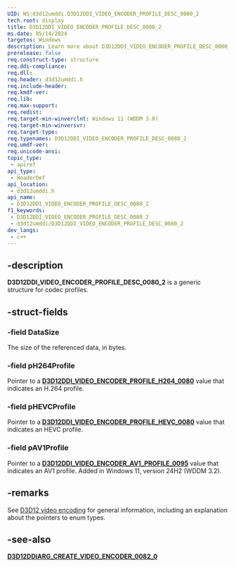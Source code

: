 ```yaml
---
UID: NS:d3d12umddi.D3D12DDI_VIDEO_ENCODER_PROFILE_DESC_0080_2
tech.root: display
title: D3D12DDI_VIDEO_ENCODER_PROFILE_DESC_0080_2
ms.date: 05/14/2024
targetos: Windows
description: Learn more about D3D12DDI_VIDEO_ENCODER_PROFILE_DESC_0080_2
prerelease: false
req.construct-type: structure
req.ddi-compliance: 
req.dll: 
req.header: d3d12umddi.h
req.include-header: 
req.kmdf-ver: 
req.lib: 
req.max-support: 
req.redist: 
req.target-min-winverclnt: Windows 11 (WDDM 3.0)
req.target-min-winversvr: 
req.target-type: 
req.typenames: D3D12DDI_VIDEO_ENCODER_PROFILE_DESC_0080_2
req.umdf-ver: 
req.unicode-ansi: 
topic_type:
 - apiref
api_type:
 - HeaderDef
api_location:
 - d3d12umddi.h
api_name:
 - D3D12DDI_VIDEO_ENCODER_PROFILE_DESC_0080_2
f1_keywords:
 - D3D12DDI_VIDEO_ENCODER_PROFILE_DESC_0080_2
 - d3d12umddi/D3D12DDI_VIDEO_ENCODER_PROFILE_DESC_0080_2
dev_langs:
 - c++
---
```


## -description

**D3D12DDI_VIDEO_ENCODER_PROFILE_DESC_0080_2** is a generic structure for codec profiles.

## -struct-fields

### -field DataSize

The size of the referenced data, in bytes.

### -field pH264Profile

Pointer to a [**D3D12DDI_VIDEO_ENCODER_PROFILE_H264_0080**](ne-d3d12umddi-d3d12ddi_video_encoder_profile_h264_0080.md) value that indicates an H.264 profile.

### -field pHEVCProfile

Pointer to a [**D3D12DDI_VIDEO_ENCODER_PROFILE_HEVC_0080**](ne-d3d12umddi-d3d12ddi_video_encoder_profile_hevc_0080.md) value that indicates an HEVC profile.

### -field pAV1Profile

Pointer to a [**D3D12DDI_VIDEO_ENCODER_AV1_PROFILE_0095**](ne-d3d12umddi-d3d12ddi_video_encoder_av1_profile_0095.md) value that indicates an AV1 profile. Added in Windows 11, version 24H2 (WDDM 3.2).

## -remarks

See [D3D12 video encoding](/windows-hardware/drivers/display/video-encoding-d3d12) for general information, including an explanation about the pointers to enum types.

## -see-also

[**D3D12DDIARG_CREATE_VIDEO_ENCODER_0082_0**](ns-d3d12umddi-d3d12ddiarg_create_video_encoder_0082_0.md)
